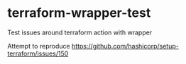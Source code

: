 # terraform-wrapper-test
Test issues around terraform action with wrapper

Attempt to reproduce <https://github.com/hashicorp/setup-terraform/issues/150>
